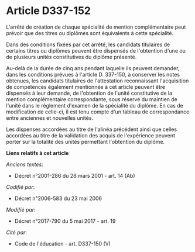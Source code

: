 # Article D337-152

L'arrêté de création de chaque spécialité de mention complémentaire peut prévoir que des titres ou diplômes sont équivalents
à cette spécialité. 

Dans des conditions fixées par cet arrêté, les candidats titulaires de certains titres ou diplômes peuvent être dispensés de
l'obtention d'une ou de plusieurs unités constitutives du diplôme présenté. 

Au-delà de la durée de cinq ans pendant laquelle ils peuvent demander, dans les conditions prévues à l'article D. 337-150, à
conserver les notes obtenues, les candidats titulaires de l'attestation reconnaissant l'acquisition de compétences également
mentionnée à cet article peuvent être dispensés à leur demande, de l'obtention de l'unité constitutive de la mention
complémentaire correspondante, sous réserve du maintien de l'unité dans le règlement d'examen de la spécialité du diplôme. En
cas de modification de celle-ci, il est tenu compte d'un tableau de correspondance entre anciennes et nouvelles unités. 

Les dispenses accordées au titre de l'alinéa précédent ainsi que celles accordées au titre de la validation des acquis de
l'expérience peuvent porter sur la totalité des unités permettant l'obtention du diplôme.

**Liens relatifs à cet article**

_Anciens textes_:

  - Décret n°2001-286 du 28 mars 2001 - art. 14 (Ab)

_Codifié par_:

  - Décret n°2006-583 du 23 mai 2006

_Modifié par_:

  - Décret n°2017-790 du 5 mai 2017 - art. 19

_Cité par_:

  - Code de l'éducation - art. D337-150 (V)
